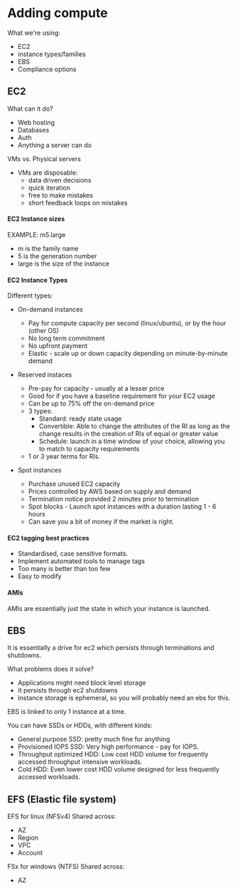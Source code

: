 # Adding compute

What we're using:
- EC2
- instance types/families
- EBS
- Compliance options

## EC2

What can it do?
- Web hosting
- Databases
- Auth
- Anything a server can do

VMs vs. Physical servers
- VMs are disposable:
  - data driven decisions
  - quick iteration
  - free to make mistakes
  - short feedback loops on mistakes

#### EC2 Instance sizes

EXAMPLE: m5.large
- m is the family name
- 5 is the generation number
- large is the size of the instance

#### EC2 Instance Types

Different types:
- On-demand instances
  - Pay for compute capacity per second (linux/ubuntu), or by the hour (other OS)
  - No long term commitment
  - No upfront payment
  - Elastic - scale up or down capacity depending on minute-by-minute demand

- Reserved instaces
  - Pre-pay for capacity - usually at a lesser price
  - Good for if you have a baseline requirement for your EC2 usage
  - Can be up to 75% off the on-demand price
  - 3 types:
    - Standard: ready state usage
    - Convertible: Able to change the attributes of the RI as long as the change results in the creation of RIs of equal or greater value
    - Schedule: launch in a time window of your choice, allowing you to match to capacity requirements
  - 1 or 3 year terms for RIs.

- Spot instances
  - Purchase unused EC2 capacity
  - Prices controlled by AWS based on supply and demand
  - Termination notice provided 2 minutes prior to termination
  - Spot blocks - Launch spot instances with a duration lasting 1 - 6 hours
  - Can save you a bit of money if the market is right.

#### EC2 tagging best practices

- Standardised, case sensitive formats.
- Implement automated tools to manage tags
- Too many is better than too few
- Easy to modify

#### AMIs

AMIs are essentially just the state in which your instance is launched.

## EBS

It is essentially a drive for ec2 which persists through terminations and shutdowns.

What problems does it solve?
- Applications might need block level storage
- It persists through ec2 shutdowns
- Instance storage is ephemeral, so you will probably need an ebs for this.

EBS is linked to only 1 instance at a time.

You can have SSDs or HDDs, with different kinds:
- General purpose SSD: pretty much fine for anything
- Provisioned IOPS SSD: Very high performance - pay for IOPS.
- Throughput optimized HDD: Low cost HDD volume for frequently accessed throughput intensive workloads.
- Cold HDD: Even lower cost HDD volume designed for less frequently accessed workloads.

## EFS (Elastic file system)

EFS for linux (NFSv4)
Shared across:
- AZ
- Region
- VPC
- Account

FSx for windows (NTFS)
Shared across:
- AZ



